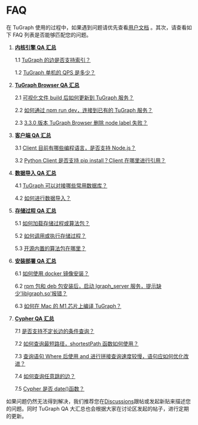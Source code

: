 # FAQ

在 TuGraph 使用的过程中，如果遇到问题请优先查看[用户文档](https://github.com/TuGraph-db/tugraph-db/tree/master/doc/zh-CN) 。其次，请查看如下 FAQ 列表是否能够匹配您的问题。

1. **[内核引擎 QA 汇总](https://github.com/TuGraph-db/tugraph-db/discussions/113#discussion-4575385)**

   1.1 [TuGraph 的边是否支持索引？](https://github.com/TuGraph-db/tugraph-db/discussions/113#discussioncomment-4165379)

   1.2 [TuGraph 单机的 QPS 是多少？](https://github.com/TuGraph-db/tugraph-db/discussions/113#discussioncomment-4165388)
2. **[TuGraph Browser QA 汇总](https://github.com/TuGraph-db/tugraph-db/discussions/111#discussion-4575381)**

   2.1 [可视化文件 build 后如何更新到 TuGraph 服务？](https://github.com/TuGraph-db/tugraph-db/discussions/111#discussioncomment-4165364)

   2.2 [如何通过 npm run dev，连接到已有的 TuGraph 服务？](https://github.com/TuGraph-db/tugraph-db/discussions/111#discussioncomment-4165366)

   2.3 [3.3.0 版本 TuGraph Browser 删除 node label 失败？](https://github.com/TuGraph-db/tugraph-db/discussions/82#discussion-4465791)
3. **[客户端 QA 汇总](https://github.com/TuGraph-db/tugraph-db/discussions/109#discussion-4575378)**

   3.1 [Client 目前有哪些编程语言，是否支持 Node.js？](https://github.com/TuGraph-db/tugraph-db/discussions/109#discussioncomment-4165351)

   3.2 [Python Client 是否支持 pip install？Client 在哪里进行引用？](https://github.com/TuGraph-db/tugraph-db/discussions/109#discussioncomment-4165353)

4. **[数据导入 QA 汇总](https://github.com/TuGraph-db/tugraph-db/discussions/107#discussion-4575373)**

   4.1 [TuGraph 可以对接哪些常用数据库？](https://github.com/TuGraph-db/tugraph-db/discussions/107#discussioncomment-4165335)

   4.2 [如何进行数据导入？](https://github.com/TuGraph-db/tugraph-db/discussions/107#discussioncomment-4165336)
5. **[存储过程 QA 汇总](https://github.com/TuGraph-db/tugraph-db/discussions/105#discussion-4575369)**

   5.1 [如何加载存储过程或算法包？](https://github.com/TuGraph-db/tugraph-db/discussions/105#discussioncomment-4165313)

   5.2 [如何调用或执行存储过程？](https://github.com/TuGraph-db/tugraph-db/discussions/105#discussioncomment-4165317)

   5.3 [开源内置的算法包在哪里？](https://github.com/TuGraph-db/tugraph-db/discussions/105#discussioncomment-4165322)
6. **[安装部署 QA 汇总](https://github.com/TuGraph-db/tugraph-db/discussions/103#discussion-4575364)**

   6.1 [如何使用 docker 镜像安装？](https://github.com/TuGraph-db/tugraph-db/discussions/103#discussioncomment-4165287)

   6.2 [rpm 包和 deb 包安装后，启动 lgraph_server 服务，提示缺少'liblgraph.so'报错？](https://github.com/TuGraph-db/tugraph-db/discussions/103#discussioncomment-4165289)

   6.3 [如何在 Mac 的 M1 芯片上编译 TuGraph？](https://github.com/TuGraph-db/tugraph-db/discussions/47#discussion-4393165)
7. **[Cypher QA 汇总](https://github.com/TuGraph-db/tugraph-db/discussions/102#discussion-4575018)**

   7.1 [是否支持不定长边的条件查询？](https://github.com/TuGraph-db/tugraph-db/discussions/102#discussioncomment-4165252)

   7.2 [如何查询最短路径，shortestPath 函数如何使用？](https://github.com/TuGraph-db/tugraph-db/discussions/102#discussioncomment-4165256)

   7.3 [查询语句 Where 后使用 and 进行拼接查询速度较慢，语句应如何优化改进？](https://github.com/TuGraph-db/tugraph-db/discussions/102#discussioncomment-4165260)

   7.4 [如何查询任意跳的边？](https://github.com/TuGraph-db/tugraph-db/discussions/102#discussioncomment-4165262)

   7.5 [Cypher 是否 date()函数？](https://github.com/TuGraph-db/tugraph-db/discussions/91#discussion-4482858)

如果问题仍然无法得到解决，我们推荐您在[Discussions](https://github.com/TuGraph-family/tugraph-db/discussions)跟帖或发起新贴来描述您的问题。同时 TuGraph QA 大汇总也会根据大家在讨论区发起的帖子，进行定期的更新。